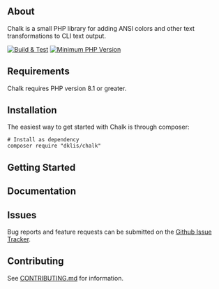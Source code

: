 ## About

Chalk is a small PHP library for adding ANSI colors and other text transformations to CLI text output.

[![Build & Test](https://github.com/dklisiarchis/chalk-php/actions/workflows/php.yml/badge.svg)](https://github.com/dklisiarchis/chalk-php/actions/workflows/php.yml)
 [![Minimum PHP Version](https://img.shields.io/badge/php-%3E%3D%208.1-8892BF.svg?style=flat-square)](https://php.net/)

## Requirements

Chalk requires PHP version 8.1 or greater.

## Installation

The easiest way to get started with Chalk is through composer:
```
# Install as dependency
composer require "dklis/chalk"
```

## Getting Started

## Documentation

## Issues

Bug reports and feature requests can be submitted on the [Github Issue Tracker](https://github.com/dklisiarchis/chalk-php/issues).

## Contributing

See [CONTRIBUTING.md](CONTRIBUTING.md) for information.